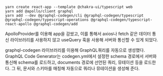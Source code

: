 ```
yarn create react-app --template @chakra-ui/typescript web
yarn add @apollo/client graphql
yarn add --dev @graphql-codegen/cli @graphql-codegen/typescript @graphql-codegen/typescript-operations @graphql-codegen/typescript-react-apollo @graphql-codegen/add
```

ApolloProvider를 이용해 app을 감쌌고, 이를 통해서 axios나 fetch 같은 데이터 통신 라이브러리를 사용하지 않고 useQuery 훅을 사용해 서버와 통신할 수 있게 되었다.

graphql-codegen 라이브러리를 이용해 GraphQL쿼리를 자동으로 생성했다. GraphQL Code Generator는 codegen.yml에서 설정한 schema 경로에서 서버와 통신해 schema를 로드하고, documents 경로에 선언된 쿼리, 뮤테이션 등을 로드한다. 그 뒤, 문서와 스키마를 매칭해 자동으로 쿼리나 뮤테이션을 생성해 준다.
